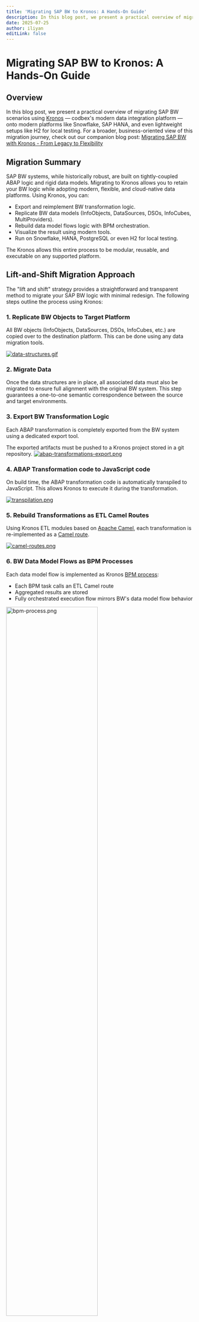 ```yaml
---
title: 'Migrating SAP BW to Kronos: A Hands-On Guide'
description: In this blog post, we present a practical overview of migrating SAP BW scenarios using Kronos
date: 2025-07-25
author: iliyan
editLink: false
---
```


# Migrating SAP BW to Kronos: A Hands-On Guide

## Overview

In this blog post, we present a practical overview of migrating SAP BW scenarios using [Kronos](/products/kronos) — codbex's modern data integration platform — onto modern platforms like Snowflake, SAP HANA, and even lightweight setups like H2 for local testing. For a broader, business-oriented view of this migration journey, check out our companion blog post: [Migrating SAP BW with Kronos - From Legacy to Flexibility](/marketing/2025/06/10/kronos-bw-migration)

## Migration Summary
SAP BW systems, while historically robust, are built on tightly-coupled ABAP logic and rigid data models. Migrating to Kronos allows you to retain your BW logic while adopting modern, flexible, and cloud-native data platforms. Using Kronos, you can:

- Export and reimplement BW transformation logic.
- Replicate BW data models (InfoObjects, DataSources, DSOs, InfoCubes, MultiProviders).
- Rebuild data model flows logic with BPM orchestration.
- Visualize the result using modern tools.
- Run on Snowflake, HANA, PostgreSQL or even H2 for local testing.

The Kronos allows this entire process to be modular, reusable, and executable on any supported platform.

## Lift-and-Shift Migration Approach
The "lift and shift" strategy provides a straightforward and transparent method to migrate your SAP BW logic with minimal redesign. The following steps outline the process using Kronos:

### 1. Replicate BW Objects to Target Platform

   All BW objects (InfoObjects, DataSources, DSOs, InfoCubes, etc.) are copied over to the destination platform. This can be done using any data migration tools.

   <a href="/images/2025-07-21-kronos-bw-migration/data-structures.gif" target="_blank">
   <img src="/images/2025-07-21-kronos-bw-migration/data-structures.gif" alt="data-structures.gif">
   </a>

### 2. Migrate Data

   Once the data structures are in place, all associated data must also be migrated to ensure full alignment with the original BW system. This step guarantees a one-to-one semantic correspondence between the source and target environments.

### 3. Export BW Transformation Logic
   
   Each ABAP transformation is completely exported from the BW system using a dedicated export tool.
   
   The exported artifacts must be pushed to a Kronos project stored in a git repository.
   <a href="/images/2025-07-21-kronos-bw-migration/abap-transformations-export.png" target="_blank">
   <img src="/images/2025-07-21-kronos-bw-migration/abap-transformations-export.png" alt="abap-transformations-export.png">
   </a>

### 4. ABAP Transformation code to JavaScript code
   
   On build time, the ABAP transformation code is automatically transpiled to JavaScript. This allows Kronos to execute it during the transformation.

   <a href="/images/2025-07-21-kronos-bw-migration/transpilation.png" target="_blank">
   <img src="/images/2025-07-21-kronos-bw-migration/transpilation.png" alt="transpilation.png">
   </a>
   
### 5. Rebuild Transformations as ETL Camel Routes

   Using Kronos ETL modules based on [Apache Camel](https://camel.apache.org/), each transformation is re-implemented as a [Camel route](/documentation/platform/artefacts/camel).

   <a href="/images/2025-07-21-kronos-bw-migration/camel-routes.png" target="_blank">
   <img src="/images/2025-07-21-kronos-bw-migration/camel-routes.png" alt="camel-routes.png">
   </a>

### 6. BW Data Model Flows as BPM Processes
   
   Each data model flow is implemented as Kronos [BPM process](/documentation/platform/artefacts/bpmn):
   - Each BPM task calls an ETL Camel route
   - Aggregated results are stored
   - Fully orchestrated execution flow mirrors BW's data model flow behavior

   <a href="/images/2025-07-21-kronos-bw-migration/bpm-process.png" target="_blank">
   <img src="/images/2025-07-21-kronos-bw-migration/bpm-process.png" alt="bpm-process.png" style="width: 70%;">
   </a>

### 7. Visualization

   Once all BPM processes have been executed and the underlying ETL transformations have run successfully, the data is ready for visualization. At this stage, you can:
   - Connect to modern BI tools like Tableau, Power BI, or Apache Superset
   - Recreate classic BEx Queries using Kronos or redesign reports with a modern UX
   - Enable self-service analytics and dynamic dashboards powered by the transformed, consolidated data

   <a href="/images/2025-07-21-kronos-bw-migration/visualize.png" target="_blank">
   <img src="/images/2025-07-21-kronos-bw-migration/visualize.png" alt="visualize.png">
   </a>

### 8. Decommission the BW System

   Once all data structures, transformations, and reporting flows have been successfully migrated and validated within Kronos, the legacy SAP BW system can be safely decommissioned. This marks the completion of the migration, allowing you to reduce infrastructure costs and eliminate technical debt associated with maintaining the older BW environment.

## Demo: Bike Sales Data Flow Migration

To demonstrate the Kronos-based SAP BW migration approach, we've prepared a complete demo scenario showcasing the migration of a BW data flow related to Bike Sales. This scenario illustrates how a typical end-to-end pipeline — from raw DataSources to final processed data — can be rebuilt using Kronos components.

### Scenario Overview

This scenario outlines the data flow architecture for reporting bike sales through two distinct sales channels: Internet Sales and Reseller Sales. The architecture is designed in SAP BW using standard InfoProviders and transformation logic to support unified and channel-specific reporting.

Sales Channels:
- Internet Sales
- Reseller Sales

Each channel has its own independent data acquisition and processing pipeline, yet they are ultimately consolidated for unified analysis.

   <a href="/images/2025-07-21-kronos-bw-migration/data-model-flow.png" target="_blank">
   <img src="/images/2025-07-21-kronos-bw-migration/data-model-flow.png" alt="data-model-flow.png" style="width: 80%;">
   </a>

Data Flow Description:
1. Data Sources:
- DS for Internet Sales Transactional Data (DS_IS_TD): Captures transactional data related to online (internet-based) sales.
- DS for Reseller Sales Transactional Data (DS_RS_TD): Gathers transactional sales data from reseller partners.

These data sources serve as the initial entry point of raw sales data into the SAP BW system.

2. Data Targets (ODS Layer / DataStore Objects):
- Internet Sales Fact (TD_IS)
- Reseller Sales Fact (TD_RS)

Transactional data is loaded 1:1 into these DataStore Objects. These represent the consolidation layer where data is cleansed and harmonized before being pushed into analytical InfoCubes.

3. InfoCubes (Analytical Layer):
- Internet Sales InfoCube (TD_IS_C)
- Reseller Sales InfoCube (TD_RS_C)

Data is transferred from the facts layer into the InfoCubes using direct assignments (1:1), formulas and abap routines, allowing for the enrichment of key figures and characteristics needed for reporting. These cubes store aggregated sales data for each channel, optimized for performance and analysis.

4. Consolidation for Reporting - Sales Multiprovider (SLS_MP)

The InfoCubes for both Internet and Reseller Sales are combined into a Multiprovider, enabling a unified view of total sales. This allows users to:
- Analyze sales by channel, region, time, product, and customer.
- Compare performance between Internet and Reseller sales.
- Generate comprehensive reports for management insights.

You can find more details about the scenario [in the description file here.](https://github.com/codbex/codbex-sample-kronos-bw-sales-migration/blob/017d99aea61e819e00af3153930b8d149c93a86b/docs/scenario/Description.docx.pdf)

### Sample Project Implementation

This section outlines how the Bike Sales data flow scenario is implemented in [the sample Git repository](https://github.com/codbex/codbex-sample-kronos-bw-sales-migration). 
While the scenario can run on any supported target platform — including Snowflake, PostgreSQL, and SAP HANA—it is described using the H2 Database for simplicity and ease of local execution. 

Each step demonstrates how core components—such as table structures, transformation logic, and orchestration flows—are realized using Kronos, following the principles of the lift-and-shift migration approach.

#### Start Kronos instance locally
Start a Kronos container locally using the following command:
```shell
docker run --name codbex-kronos \
  -p 80:80 -p 8081:8081 \
  ghcr.io/codbex/codbex-kronos:2.90.0 # or newer
```
By default, Kronos uses the H2 database as the target platform, making it easy to run the demo locally without additional setup. No configuration changes are required to get started.

#### Run the Sample Project
Once the Kronos instance is up and running, you can open and run the sample project using the following steps:
- Open Kronos in your browser at [http://localhost/](http://localhost/)
- Login using the default credentials, user `admin` and password `admin`
  <a href="/images/2025-07-21-kronos-bw-migration/welcome-kronos.png" target="_blank">
  <img src="/images/2025-07-21-kronos-bw-migration/welcome-kronos.png" alt="welcome-kronos.png">
  </a>
- Go to the `Git` perspective
  <a href="/images/2025-07-21-kronos-bw-migration/git-perspective.png" target="_blank">
  <img src="/images/2025-07-21-kronos-bw-migration/git-perspective.png" alt="git-perspective.png" style="width: 40%;">
  </a>
- Click on the `Clone` button
  <a href="/images/2025-07-21-kronos-bw-migration/clone-btn.png" target="_blank">
  <img src="/images/2025-07-21-kronos-bw-migration/clone-btn.png" alt="clone-btn.png" style="width: 40%;">
  </a>
- Set `https://github.com/codbex/codbex-sample-kronos-bw-sales-migration.git` for repository URL and click on the `Clone` button
  <a href="/images/2025-07-21-kronos-bw-migration/clone-project.png" target="_blank">
  <img src="/images/2025-07-21-kronos-bw-migration/clone-project.png" alt="clone-project.png" style="width: 40%;">
  </a>
- Go back to the `Workbench` perspective
  <a href="/images/2025-07-21-kronos-bw-migration/workbench-btn.png" target="_blank">
  <img src="/images/2025-07-21-kronos-bw-migration/workbench-btn.png" alt="workbench-btn.png" style="width: 40%;">
  </a>
- Click on the `Publish all` button
  <a href="/images/2025-07-21-kronos-bw-migration/publish-btn.png" target="_blank">
  <img src="/images/2025-07-21-kronos-bw-migration/publish-btn.png" alt="publish-btn.png" style="width: 40%;">
  </a>

  Publishing the project activates it in the Kronos runtime. This step automatically sets up all required components, including database structures, sample data, transformation logic, BPM processes, etc.—so everything is ready to run without additional configuration.

   Since this is an asynchronous process, it may take a few seconds for all components to be fully initialized.

#### Define BW Objects in the Target Platform
To simplify the setup and avoid using external data migration tools, all BW structures used in the scenario—such as tables for DataSources, DSOs, and Cubes—are predefined in the Kronos [Database Schema Model (DSM)](/documentation/platform/artefacts/dsm) file: [sales/db/db-schema.dsm](https://github.com/codbex/codbex-sample-kronos-bw-sales-migration/blob/017d99aea61e819e00af3153930b8d149c93a86b/sales/db/db-schema.dsm):
<a href="/images/2025-07-21-kronos-bw-migration/dsm.png" target="_blank">
<img src="/images/2025-07-21-kronos-bw-migration/dsm.png" alt="dsm.png">
</a>

This schema is automatically applied when the project is published, creating all required tables in the target platform with no manual setup needed.

#### Import Sample Data
Following the same approach, sample data for the scenario is provided as CSV files located in dir: [sales/db/](https://github.com/codbex/codbex-sample-kronos-bw-sales-migration/blob/017d99aea61e819e00af3153930b8d149c93a86b/sales/db)

These CSV files are automatically imported into the target platform during project publishing. This makes it possible to initialize the environment without relying on any external data migration tools.

All CSV files which are used are configured in [CSVIM](/documentation/platform/artefacts/csvim) file [sales/db/data.csvim](https://github.com/codbex/codbex-sample-kronos-bw-sales-migration/blob/017d99aea61e819e00af3153930b8d149c93a86b/sales/db/data.csvim)

✅ This simplified setup works out of the box across supported platforms, including H2, Snowflake, PostgreSQL, and HANA.

#### Export BW Transformation Logic
The ABAP transformation logic originally defined in SAP BW is exported using a dedicated export tool.
In the sample project, the exported transformations are stored as `.abap` files in the following directory: [sales/src/](https://github.com/codbex/codbex-sample-kronos-bw-sales-migration/blob/017d99aea61e819e00af3153930b8d149c93a86b/sales/src)

#### Transpile ABAP to JavaScript
When the project is published in Kronos, the exported ABAP transformation logic from dir `sales/src/` is **automatically transpiled to JavaScript**. This makes it executable within Kronos during ETL processing.

The transpilation is triggered by the build scripts defined in the project's configuration file
[sales/project.json](https://github.com/codbex/codbex-sample-kronos-bw-sales-migration/blob/017d99aea61e819e00af3153930b8d149c93a86b/sales/project.json) when the project is published.

The generated JavaScript files are stored in the `sales/dist/` folder of the project.
<a href="/images/2025-07-21-kronos-bw-migration/dist-folder.png" target="_blank">
<img src="/images/2025-07-21-kronos-bw-migration/dist-folder.png" alt="dist-folder.png"  style="width: 45%;">
</a>

#### Rebuild Transformations as ETL Camel Routes
Each transformation in the sample scenario is implemented as a reusable ETL [Camel route](/documentation/platform/artefacts/camel) located at [sales/etl/etl-route.camel](https://github.com/codbex/codbex-sample-kronos-bw-sales-migration/blob/017d99aea61e819e00af3153930b8d149c93a86b/sales/etl/etl-route.camel). The route perform a simplified [Extract → Transform → Load](https://en.wikipedia.org/wiki/Extract,_transform,_load) flow:
- The **extract step** reads all data from the source table (full load used for simplicity) - [sales/etl/data-extractor.ts](https://github.com/codbex/codbex-sample-kronos-bw-sales-migration/blob/017d99aea61e819e00af3153930b8d149c93a86b/sales/etl/data-extractor.ts)
- The **transform step** invokes the corresponding transpiled ABAP transformation logic (in JavaScript) [sales/etl/transform-entries.ts](https://github.com/codbex/codbex-sample-kronos-bw-sales-migration/blob/017d99aea61e819e00af3153930b8d149c93a86b/sales/etl/transform-entries.ts)
- The **load step** writes the transformed results into the defined target table [sales/etl/data-loader.ts](https://github.com/codbex/codbex-sample-kronos-bw-sales-migration/blob/017d99aea61e819e00af3153930b8d149c93a86b/sales/etl/data-loader.ts)

Each step uses helper functions implemented in [sales/etl/etl.ts](https://github.com/codbex/codbex-sample-kronos-bw-sales-migration/blob/017d99aea61e819e00af3153930b8d149c93a86b/sales/etl/etl.ts).
These functions leverage the [codbex Database API](/documentation/platform/sdk/db/) to access and manipulate data.

The route itself is parameterized — it accepts the source table, target table, and transformation ID as exchange properties, allowing it to be reused across different flows.

Here’s what the assembled route looks like:
<a href="/images/2025-07-21-kronos-bw-migration/etl-route.png" target="_blank">
<img src="/images/2025-07-21-kronos-bw-migration/etl-route.png" alt="etl-route.png">
</a>

💡 Want to implement your own route?
Check out our [Tips & Tricks for the Integration Modeler](/documentation/tooling/integrations/#tips-tricks).

#### Model BW Data Flows as BPM Processes
In SAP BW, data flows are often tightly orchestrated—from DataSources through DSOs to Cubes or MultiProviders—in a specific execution sequence. To replicate this orchestration in Kronos, these flows are reimplemented as BPM processes that preserve the original order of execution.

In the demo project, this flow is modeled in the BPM file [sales/bpmn/sls_mp.bpmn](https://github.com/codbex/codbex-sample-kronos-bw-sales-migration/blob/017d99aea61e819e00af3153930b8d149c93a86b/sales/bpmn/sls_mp.bpmn).
<a href="/images/2025-07-21-kronos-bw-migration/bpmn.png" target="_blank">
<img src="/images/2025-07-21-kronos-bw-migration/bpmn.png" alt="bpmn.png"  style="width: 70%;">
</a>

Each BPM task:
- Triggers the defined in the previous step ETL Camel route
- Passes different parameters for source/target table names and the transformation ID depending on the current step

The BPM tasks themselves are stored in the [sales/bpmn](https://github.com/codbex/codbex-sample-kronos-bw-sales-migration/blob/017d99aea61e819e00af3153930b8d149c93a86b/sales/bpmn) folder. Each task uses the codbex Integrations API to programmatically trigger the route execution.

This approach ensures a 1:1 match with the original BW process chains, while offering clean modularity in Kronos.
<a href="/images/2025-07-21-kronos-bw-migration/1-to-1.png" target="_blank">
<img src="/images/2025-07-21-kronos-bw-migration/1-to-1.png" alt="1-to-1.png">
</a>

Using BPM in Kronos comes with additional benefits:
- Visual monitoring of running process instances
- Status tracking, including step-level success/failure
- Easy error inspection
- Ability to retrigger failed processes

All of this is available in [the Processes perspective](/documentation/tooling/processes/), providing clear operational insight and control over data flows.

💡 Want to build your own BPM flow?
Check out our [BPM Modeler Tips & Tricks](/documentation/tooling/processes/modeler#tips-tricks) to get started.

#### Run the Data Flow via BPM Process
Once everything is published, the full data pipeline—modeled as a BPM process—can be executed through a dedicated UI form:
- A simple [user-facing form](/documentation/tooling/modeling/form) is modeled in the file: [sales/sls_mp-process.form](https://github.com/codbex/codbex-sample-kronos-bw-sales-migration/blob/017d99aea61e819e00af3153930b8d149c93a86b/sales/sls_mp-process.form)
  <a href="/images/2025-07-21-kronos-bw-migration/form-modeler.png" target="_blank">
  <img src="/images/2025-07-21-kronos-bw-migration/form-modeler.png" alt="form-modeler.png">
  </a>
- When you open the form and click the `Regenerate` button, the corresponding UI is generated in the [sales/gen](https://github.com/codbex/codbex-sample-kronos-bw-sales-migration/blob/017d99aea61e819e00af3153930b8d149c93a86b/sales/gen) directory
- To access the form, open this URL in your browser: [http://localhost/services/web/sales/gen/sls_mp-process/forms/sls_mp-process/index.html](http://localhost/services/web/sales/gen/sls_mp-process/forms/sls_mp-process/index.html)
  <a href="/images/2025-07-21-kronos-bw-migration/process-form.png" target="_blank">
  <img src="/images/2025-07-21-kronos-bw-migration/process-form.png" alt="process-form.png">
  </a>
- Click the `Trigger execution` button in the form UI to start the process
  <a href="/images/2025-07-21-kronos-bw-migration/process-form-triggered-exec.png" target="_blank">
  <img src="/images/2025-07-21-kronos-bw-migration/process-form-triggered-exec.png" alt="process-form-triggered-exec.png">
  </a>
- You can monitor the progress and status of the execution in the [Processes perspective](/documentation/tooling/processes/) within Kronos
  <a href="/images/2025-07-21-kronos-bw-migration/processes-perspective.png" target="_blank">
  <img src="/images/2025-07-21-kronos-bw-migration/processes-perspective.png" alt="processes-perspective.png">
  </a>

✅ Once the process completes successfully:
- The cube tables `TD_RS_C` and `TD_IS_C` will contain the final output data
- You can explore the results using SQL in the [Database perspective](/documentation/tooling/databases/):
  ```sql
  SELECT * FROM TD_IS_C LIMIT 50;
  SELECT * FROM TD_RS_C LIMIT 50; 
  ```
  <a href="/images/2025-07-21-kronos-bw-migration/explore-cubes.png" target="_blank">
  <img src="/images/2025-07-21-kronos-bw-migration/explore-cubes.png" alt="explore-cubes.png">
  </a>

This form-based interface offers a simple way to trigger the full BW data flow.
Alternatively, the same process can be triggered programmatically using the [codbex SDK](/documentation/platform/sdk/bpm/), enabling automation scenarios such as scheduled execution via cron jobs, integration from other BPM processes, external API calls, etc. This provides flexibility for both manual and automated orchestration, while still preserving full visibility and control over the execution lifecycle.

#### Data Visualization (Coming Soon)
Once all data structures are defined, transformations executed, and data flows orchestrated—your data is fully prepared for visualization.

While visualization is not covered in this post, it's an essential final step of any BI landscape. Whether you aim to replicate classic BEx Queries, build interactive dashboards, or plug into modern BI tools like Power BI, Tableau, or Apache Superset — the processed data is ready for it.

📌 Stay tuned — we’ll cover this topic in an upcoming blog post focused entirely on building visual dashboards and reports using Kronos. A reference will be added here once the blog is live.

## Wrapping Up — From BW to Kronos, Made Simple
This guide walked through how Kronos can power a structured, modular, and executable migration of SAP BW data models — covering everything from ABAP transformation logic to ETL pipelines and BPM process orchestration.

By following a lift-and-shift approach, clients can migrate their existing BW logic and data structures onto modern platforms like Snowflake, SAP HANA, PostgreSQL, or even H2 for local testing — often in a remarkably short time frame. The approach emphasizes preserving business logic while gaining the flexibility and scalability of cloud-native tools.

With Kronos, organizations can:
- Start small and scale gradually
- Run projects locally or deploy directly to the cloud
- Preserve original BW logic with minimal rework
- Automate, monitor, and control the entire data pipeline visually

🚀 Want to try it yourself?<br>
Getting started with Kronos is easy—whether locally or in the cloud. For example, it’s available in the [Snowflake Marketplace](/marketing/2025/01/10/kronos-snowflake-marketplace) with a free trial, making installation and onboarding a matter of minutes.

💬 Questions or business inquiries?<br>
We'd love to hear from you. Reach out via our [contact page](/contact).
